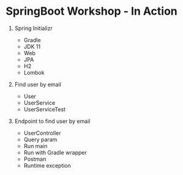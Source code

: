 # SpringBoot Workshop - In Action

1. Spring Initializr
    - Gradle
    - JDK 11
    - Web
    - JPA
    - H2
    - Lombok
    
2. Find user by email
    - User
    - UserService
    - UserServiceTest

3. Endpoint to find user by email
    - UserController
    - Query param
    - Run main
    - Run with Gradle wrapper
    - Postman
    - Runtime exception
